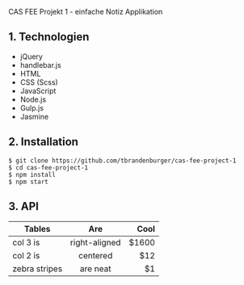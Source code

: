 CAS FEE Projekt 1 - einfache Notiz Applikation

## 1. Technologien
- jQuery
- handlebar.js
- HTML
- CSS (Scss)
- JavaScript
- Node.js
- Gulp.js
- Jasmine

## 2. Installation
```
$ git clone https://github.com/tbrandenburger/cas-fee-project-1
$ cd cas-fee-project-1
$ npm install
$ npm start
```

## 3. API

| Tables        | Are           | Cool  |
| ------------- |:-------------:| -----:|
| col 3 is      | right-aligned | $1600 |
| col 2 is      | centered      |   $12 |
| zebra stripes | are neat      |    $1 |
